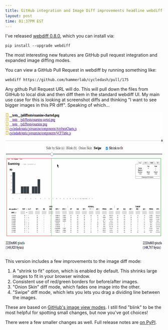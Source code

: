 ```yaml
---
title: GitHub integration and Image Diff improvements headline webdiff 0.8
layout: post
time: 01:37PM EST
---
```


I've released [webdiff 0.8.0][1], which you can install via:

    pip install --upgrade webdiff

The most interesting new features are GitHub pull request integration and expanded image diffing modes.

You can view a GitHub Pull Request in webdiff by running something like:

    webdiff https://github.com/hammerlab/cycledash/pull/175

Any github Pull Request URL will do. This will pull down the files from GitHub
to local disk and then diff them in the standard webdiff UI. My main use case
for this is looking at screenshot diffs and thinking "I want to see bigger images in this PR diff". Speaking of which…

<img src="/images/webdiff-swipe.gif" width="700" height="451">

This version includes a few improvements to the image diff mode:

  1. A "shrink to fit" option, which is enabled by default. This shrinks large images to fit in your browser window.
  1. Consistent use of red/green borders for before/after images.
  1. "Onion Skin" diff mode, which fades one image into the other.
  1. "Swipe" diff mode, which lets you lets you drag a dividing line between the images.

These are based on [GitHub's image view modes][2]. I still find "blink" to be
the most helpful for spotting small changes, but now you've got choices!

There were a few smaller changes as well. Full release notes are [on PyPI][1].


[1]: https://pypi.python.org/pypi/webdiff/0.8.0
[2]: https://github.com/blog/817-behold-image-view-modes
